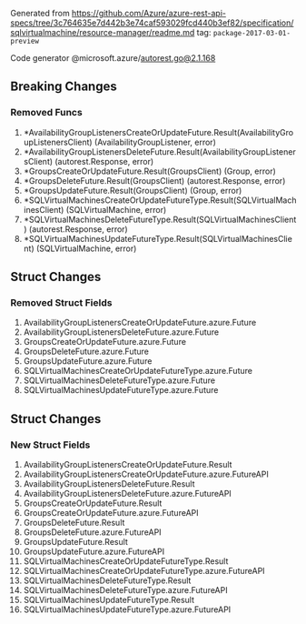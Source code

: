 Generated from https://github.com/Azure/azure-rest-api-specs/tree/3c764635e7d442b3e74caf593029fcd440b3ef82/specification/sqlvirtualmachine/resource-manager/readme.md tag: `package-2017-03-01-preview`

Code generator @microsoft.azure/autorest.go@2.1.168

## Breaking Changes

### Removed Funcs

1. *AvailabilityGroupListenersCreateOrUpdateFuture.Result(AvailabilityGroupListenersClient) (AvailabilityGroupListener, error)
1. *AvailabilityGroupListenersDeleteFuture.Result(AvailabilityGroupListenersClient) (autorest.Response, error)
1. *GroupsCreateOrUpdateFuture.Result(GroupsClient) (Group, error)
1. *GroupsDeleteFuture.Result(GroupsClient) (autorest.Response, error)
1. *GroupsUpdateFuture.Result(GroupsClient) (Group, error)
1. *SQLVirtualMachinesCreateOrUpdateFutureType.Result(SQLVirtualMachinesClient) (SQLVirtualMachine, error)
1. *SQLVirtualMachinesDeleteFutureType.Result(SQLVirtualMachinesClient) (autorest.Response, error)
1. *SQLVirtualMachinesUpdateFutureType.Result(SQLVirtualMachinesClient) (SQLVirtualMachine, error)

## Struct Changes

### Removed Struct Fields

1. AvailabilityGroupListenersCreateOrUpdateFuture.azure.Future
1. AvailabilityGroupListenersDeleteFuture.azure.Future
1. GroupsCreateOrUpdateFuture.azure.Future
1. GroupsDeleteFuture.azure.Future
1. GroupsUpdateFuture.azure.Future
1. SQLVirtualMachinesCreateOrUpdateFutureType.azure.Future
1. SQLVirtualMachinesDeleteFutureType.azure.Future
1. SQLVirtualMachinesUpdateFutureType.azure.Future

## Struct Changes

### New Struct Fields

1. AvailabilityGroupListenersCreateOrUpdateFuture.Result
1. AvailabilityGroupListenersCreateOrUpdateFuture.azure.FutureAPI
1. AvailabilityGroupListenersDeleteFuture.Result
1. AvailabilityGroupListenersDeleteFuture.azure.FutureAPI
1. GroupsCreateOrUpdateFuture.Result
1. GroupsCreateOrUpdateFuture.azure.FutureAPI
1. GroupsDeleteFuture.Result
1. GroupsDeleteFuture.azure.FutureAPI
1. GroupsUpdateFuture.Result
1. GroupsUpdateFuture.azure.FutureAPI
1. SQLVirtualMachinesCreateOrUpdateFutureType.Result
1. SQLVirtualMachinesCreateOrUpdateFutureType.azure.FutureAPI
1. SQLVirtualMachinesDeleteFutureType.Result
1. SQLVirtualMachinesDeleteFutureType.azure.FutureAPI
1. SQLVirtualMachinesUpdateFutureType.Result
1. SQLVirtualMachinesUpdateFutureType.azure.FutureAPI
